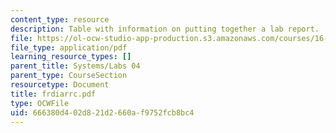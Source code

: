 ```yaml
---
content_type: resource
description: Table with information on putting together a lab report.
file: https://ol-ocw-studio-app-production.s3.amazonaws.com/courses/16-01-unified-engineering-i-ii-iii-iv-fall-2005-spring-2006/666380d402d821d2660af9752fcb8bc4_frdiarrc.pdf
file_type: application/pdf
learning_resource_types: []
parent_title: Systems/Labs 04
parent_type: CourseSection
resourcetype: Document
title: frdiarrc.pdf
type: OCWFile
uid: 666380d4-02d8-21d2-660a-f9752fcb8bc4
---
```

